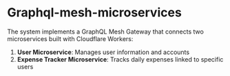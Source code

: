 # Graphql-mesh-microservices

The system implements a GraphQL Mesh Gateway that connects two microservices built with Cloudflare Workers:

1. **User Microservice**: Manages user information and accounts
2. **Expense Tracker Microservice**: Tracks daily expenses linked to specific users